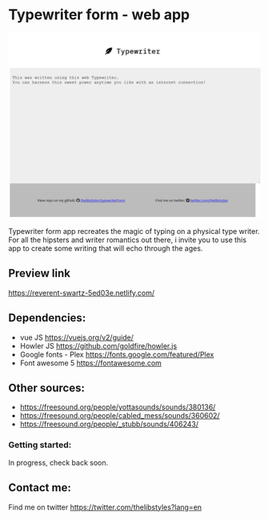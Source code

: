 # Typewriter form - web app

![Preview screen shot of typewriter app](appPreview.png "preview of typewriter app")

Typewriter form app recreates the magic of typing on a physical type writer. For all the hipsters and writer romantics out there, i invite you to use this app to create some writing that will echo through the ages.

## Preview link
https://reverent-swartz-5ed03e.netlify.com/

## Dependencies:
* vue JS https://vuejs.org/v2/guide/
* Howler JS https://github.com/goldfire/howler.js
* Google fonts - Plex https://fonts.google.com/featured/Plex
* Font awesome 5 https://fontawesome.com

## Other sources:
* https://freesound.org/people/yottasounds/sounds/380136/
* https://freesound.org/people/cabled_mess/sounds/360602/
* https://freesound.org/people/_stubb/sounds/406243/

### Getting started:
In progress, check back soon.

## Contact me:
Find me on twitter https://twitter.com/thelibstyles?lang=en
